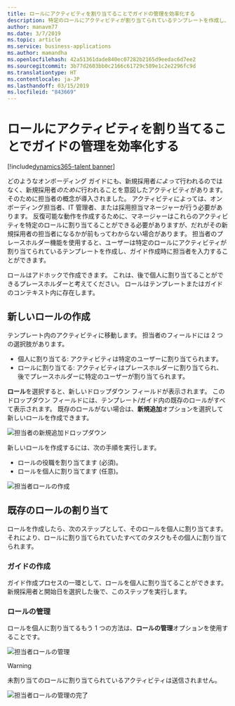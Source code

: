 ```yaml
---
title: ロールにアクティビティを割り当てることでガイドの管理を効率化する
description: 特定のロールにアクティビティが割り当てられているテンプレートを作成し、ガイド作成時に具体的に指定することができます。
author: manavm77
ms.date: 3/7/2019
ms.topic: article
ms.service: business-applications
ms.author: mamandha
ms.openlocfilehash: 42a51361dade840ec07282b2165d9eedac6d7ee2
ms.sourcegitcommit: 3b77d2603bb0c2166c61729c589e1c2e2296fc9d
ms.translationtype: HT
ms.contentlocale: ja-JP
ms.lasthandoff: 03/15/2019
ms.locfileid: "843669"
---
```

#  <a name="streamline-guide-administration-by-assigning-activities-to-roles"></a>ロールにアクティビティを割り当てることでガイドの管理を効率化する





[!include[dynamics365-talent banner](../../includes/dynamics365-talent.md)]

どのようなオンボーディング ガイドにも、新規採用者*によって*行われるのではなく、新規採用者*のために*行われることを意図したアクティビティがあります。 そのために担当者の概念が導入されました。 アクティビティによっては、オンボーディング担当者、IT 管理者、または採用担当マネージャーが行う必要があります。 反復可能な動作を作成するために、マネージャーはこれらのアクティビティを特定のロールに割り当てることができる必要がありますが、だれがその新規採用者の担当者になるかが前もってわからない場合があります。 担当者のプレースホルダー機能を使用すると、ユーザーは特定のロールにアクティビティが割り当てられているテンプレートを作成し、ガイド作成時に担当者を入力することができます。

ロールはアドホックで作成できます。 これは、後で個人に割り当てることができるプレースホルダーと考えてください。 ロールはテンプレートまたはガイドのコンテキスト内に存在します。 

## <a name="creating-a-new-role"></a>新しいロールの作成

テンプレート内のアクティビティに移動します。 担当者のフィールドには 2 つの選択肢があります。

- 個人に割り当てる: アクティビティは特定のユーザーに割り当てられます。
- ロールに割り当てる: アクティビティはプレースホルダーに割り当てられ、後でプレースホルダーに特定のユーザーが割り当てられます。

**ロール**を選択すると、新しいドロップダウン フィールドが表示されます。 このドロップダウン フィールドには、テンプレート/ガイド内の既存のロールがすべて表示されます。 既存のロールがない場合は、**新規追加**オプションを選択して新しいロールを作成できます。

![担当者の新規追加ドロップダウン](../media/add_new_assignee_dropdown.png "担当者の新規追加ドロップダウン")

新しいロールを作成するには、次の手順を実行します。

- ロールの役職を割り当てます (必須)。
- ロールを個人に割り当てます (任意)。

![担当者ロールの作成](../media/create_assignee_role.png "担当者ロールの作成")

## <a name="assigning-an-existing-role"></a>既存のロールの割り当て

ロールを作成したら、次のステップとして、そのロールを個人に割り当てます。 それにより、ロールに割り当てられていたすべてのタスクもその個人に割り当てられます。

### <a name="creating-a-guide"></a>ガイドの作成

ガイド作成プロセスの一環として、ロールを個人に割り当てることができます。 新規採用者と開始日を選択した後で、このステップを実行します。

### <a name="manage-these-roles"></a>ロールの管理

ロールを個人に割り当てるもう 1 つの方法は、**ロールの管理**オプションを使用することです。

![担当者ロールの管理](../media/manage_assignee_roles.png "担当者ロールの管理")

> [!WARNING]
> 未割り当てのロールに割り当てられているアクティビティは送信されません。

![担当者ロールの管理の完了](../media/manage_roles_completed.png "担当者ロールの管理の完了")
